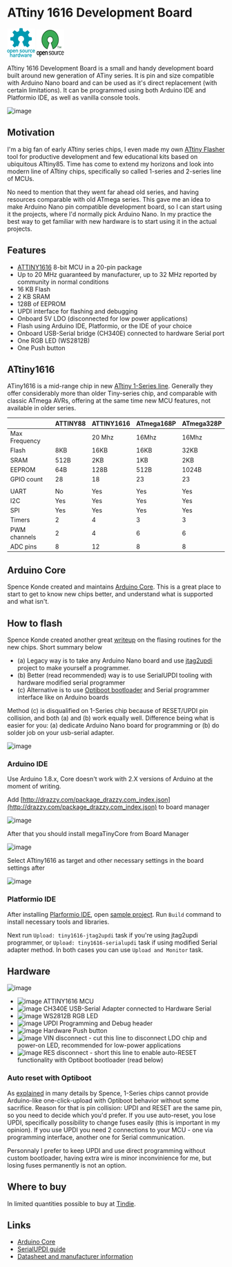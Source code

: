 # ATtiny 1616 Development Board

![Open Source Hardware](/doc/images/open-source-hardware-logo.png)
![Open Source Software](/doc/images/open-source-software-logo.png)

ATtiny 1616 Development Board is a small and handy development board built around new generation of ATiny series. It is pin and size compatible with Arduino Nano board and can be used as it's direct replacement (with certain limitations). It can be programmed using both Arduino IDE and Platformio IDE, as well as vanilla console tools.

![image](https://user-images.githubusercontent.com/5459747/206928962-67fdb6a5-8794-4674-a813-c9d632d3219f.png)

## Motivation

I'm a big fan of early ATtiny series chips, I even made my own [ATtiny Flasher](https://sonocotta.com/attiny-flasher/) tool for productive development and few educational kits based on ubiquitous ATtiny85. Time has come to extend my horizons and look into modern line of ATtiny chips, specifically so called 1-series and 2-series line of MCUs. 

No need to mention that they went far ahead old series, and having resources comparable with old ATmega series. This gave me an idea to make Arduino Nano pin compatible development board, so I can start using it the projects, where I'd normally pick Arduino Nano. In my practice the best way to get familiar with new hardware is to start using it in the actual projects.

## Features

- [ATTINY1616](https://www.microchip.com/en-us/product/ATTINY1616) 8-bit MCU in a 20-pin package
- Up to 20 MHz guaranteed by manufacturer, up to 32 MHz reported by community in normal conditions 
- 16 KB Flash
- 2 KB SRAM
- 128B of EEPROM 
- UPDI interface for flashing and debugging
- Onboard 5V LDO (disconnected for low power applications)
- Flash using Arduino IDE, Platformio, or the IDE of your choice
- Onboard USB-Serial bridge (CH340E) connected to hardware Serial port
- One RGB LED (WS2812B)
- One Push button

## ATtiny1616

ATiny1616 is a mid-range chip in new [ATtiny 1-Series line](https://en.wikipedia.org/wiki/ATtiny_microcontroller_comparison_chart). Generally they offer considerably more than older Tiny-series chip, and comparable with classic ATmega AVRs, offering at the same time new MCU features, not available in older series.

|               | ATTINY88 | ATTINY1616 | ATmega168P | ATmega328P |
|---------------|----------|------------|------------|------------|
| Max Frequency |          | 20 Mhz     | 16Mhz      | 16Mhz      |
| Flash         | 8KB      | 16KB       | 16KB       | 32KB       |
| SRAM          | 512B     | 2KB        | 1KB        | 2KB        |
| EEPROM        | 64B      | 128B       | 512B       | 1024B      |
| GPIO count    | 28       | 18         | 23         | 23         |
|               |          |            |            |            |
| UART          | No       | Yes        | Yes        | Yes        |
| I2C           | Yes      | Yes        | Yes        | Yes        |
| SPI           | Yes      | Yes        | Yes        | Yes        |
| Timers        | 2        | 4          | 3          | 3          |
| PWM channels  | 2        | 4          | 6          | 6          |
| ADC pins      | 8        | 12         | 8          | 8          |

## Arduino Core

Spence Konde created and maintains [Arduino Core](https://github.com/SpenceKonde/megaTinyCore). This is a great place to start to get to know new chips better, and understand what is supported and what isn't. 

## How to flash

Spence Konde created another great [writeup](https://github.com/SpenceKonde/AVR-Guidance/blob/master/UPDI/jtag2updi.md) on the flasing routines for the new chips. Short summary below

- (a) Legacy way is to take any Arduino Nano board and use [jtag2updi](https://github.com/ElTangas/jtag2updi) project to make yourself a programmer.
- (b) Better (read recommended) way is to use SerialUPDI tooling with hardware modified serial programmer
- (c) Alternative is to use [Optiboot bootloader](https://github.com/Optiboot/optiboot) and Serial programmer interface like on Arduino boards

Method (c) is disqualified on 1-Series chip because of RESET/UPDI pin collision, and both (a) and (b) work equally well. Difference being what is easier for you: (a) dedicate Arduino Nano board for programming or (b) do solder job on your usb-serial adapter.

![image](https://user-images.githubusercontent.com/5459747/206929018-e960566d-2edd-4ede-aa5d-861d47c59a57.png)

### Arduino IDE

Use Arduino 1.8.x, Core doesn't work with 2.X versions of Arduino at the moment of writing.

Add [http://drazzy.com/package_drazzy.com_index.json](http://drazzy.com/package_drazzy.com_index.json) to board manager

![image](https://user-images.githubusercontent.com/5459747/206929150-8aabfb95-e73e-4a6f-94f1-1c10b98fd951.png)

After that you should install megaTinyCore from Board Manager

![image](https://user-images.githubusercontent.com/5459747/206929195-dfa65615-acd0-49ba-a572-25e89ce978aa.png)

Select ATtiny1616 as target and other necessary settings in the board settings after

![image](https://user-images.githubusercontent.com/5459747/206929344-34b50378-c1a1-4dbe-bcd1-e812720bf86d.png)

### Platformio IDE
 
After installing [Plarformio IDE](https://platformio.org/platformio-ide), open [sample project](/firmware/t1616-starter). Run `Build` command to install necessary tools and libraries. 

Next run `Upload: tiny1616-jtag2updi` task if you're using jtag2updi programmer, or `Upload: tiny1616-serialupdi` task if using modified Serial adapter method. In both cases you can use `Upload and Monitor` task.

## Hardware

![image](https://user-images.githubusercontent.com/5459747/206929920-294f9ec9-dbf8-4ae4-8b39-6af7685821ab.png)


- ![image](https://user-images.githubusercontent.com/5459747/206929567-5a68f822-1172-459c-bb34-64ab1ee2019c.png) ATTINY1616 MCU 
- ![image](https://user-images.githubusercontent.com/5459747/206929597-8f1b7a41-9ef4-4301-9d88-fdd6952fe900.png) CH340E USB-Serial Adapter connected to Hardware Serial
- ![image](https://user-images.githubusercontent.com/5459747/206929650-72bfa8ba-716a-4830-ae14-a2c6ddff8830.png) WS2812B RGB LED
- ![image](https://user-images.githubusercontent.com/5459747/206929704-bb9a66ee-7e48-4c81-87f7-1f0c60d1a02f.png) UPDI Programming and Debug header
- ![image](https://user-images.githubusercontent.com/5459747/206929744-5f7abffb-341e-49c9-8988-01835a2045a8.png) Hardware Push button
- ![image](https://user-images.githubusercontent.com/5459747/206929801-e55e502e-bdce-4d85-a376-3268b96dc5e2.png) VIN disconnect - cut this line to disconnect LDO chip and power-on LED, recommended for low-power applications
- ![image](https://user-images.githubusercontent.com/5459747/206929866-0ef4aaad-d004-42b9-9b17-7bfbe8238634.png) RES disconnect - short this line to enable auto-RESET functionality with Optiboot bootloader (read below)

### Auto reset with Optiboot

As [explained](https://github.com/SpenceKonde/megaTinyCore) in many details by Spence, 1-Series chips cannot provide Arduino-like one-click-upload with Optiboot behavior without some sacrifice. Reason for that is pin collision: UPDI and RESET are the same pin, so you need to decide which you'd prefer. If you use auto-reset, you lose UPDI, specifically possibility to change fuses easily (this is important in my opinion). If you use UPDI you need 2 connections to your MCU - one via programming interface, another one for Serial communication. 

Personnaly I prefer to keep UPDI and use direct programming without custom bootloader, having extra wire is minor inconvinience for me, but losing fuses permanently is not an option.

## Where to buy

In limited quantities possible to buy at [Tindie](https://www.tindie.com/products/sonocotta).

## Links

- [Arduino Core](https://github.com/SpenceKonde/megaTinyCore)
- [SerialUPDI guide](https://github.com/SpenceKonde/AVR-Guidance/blob/master/UPDI/jtag2updi.md)
- [Datasheet and manufacturer information](https://www.microchip.com/en-us/product/ATTINY1616#)
